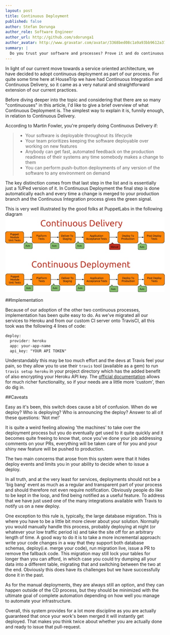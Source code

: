 ```yaml
---
layout: post
title: Continuous Deployment
published: false
author: Stefan Dorunga
author_role: Software Engineer
author_url: http://github.com/sdorunga1
author_avatar: http://www.gravatar.com/avatar/3368bed08c1a9a93bb9612a374e7714c.png
summary: |
  Do you trust your software and processes? Prove it and do continuous deployment
---
```

In light of our current move towards a service oriented architecture, we have 
decided to adopt continuous deployment as part of our process. For quite
some time here at HouseTrip we have had Continuous Integration and Continuous
Delivery, so it came as a very natural and straightforward extension of our current
practices.

Before diving deeper into the topic and considering that there are so many 
"continuouses" in this article, I'd like to give a brief overview of what Continuous
Deployment is. The simplest way to explain it is, funnily enough, in relation to
Continuous Delivery.

According to Martin Fowler, you're properly doing Continuous Delivery if:
> - Your software is deployable throughout its lifecycle
> - Your team prioritizes keeping the software deployable over working on new features
> - Anybody can get fast, automated feedback on the production readiness of their systems any time somebody makes a change to them
> - You can perform push-button deployments of any version of the software to any environment on demand
 
The key distinction comes from that last step in the list and is essentially just
a 1UPed version of it. In Continuous Deployment the final step is done automatically
each and every time a change is merged to your production branch and the Continuous
Integration process gives the green signal.

This is very well illustrated by the good folks at PuppetLabs in the following diagram
<img src="/images/2014-01-25/continuous_delivery_continuous_deployment.jpg" alt="Continuous Delivery vs. Continuous Deployment" style="border:none;box-shadow: none; margin:auto;"/>

##Implementation

Because of our adoption of the other two continuous processes, implementation has
been quite easy to do. As we've migrated all our services to Heroku and from 
our custom CI server onto TravisCI, all this took was the following 4 lines of code:

```
deploy:
  provider: heroku
  app: your-app-name
  api_key: "YOUR API TOKEN"

```

Understandably this may be too much effort and the devs at Travis feel your pain,
so they  allow you to use their `travis` tool (available as a gem) to run 
`travis setup heroku` in your project directory which has the added benefit of 
also encrypting your Heroku API key. The [official documentation](http://docs.travis-ci.com/user/deployment/heroku/)
allows for much richer functionality, so if your needs are a little more 'custom',
then do dig in.

##Caveats

Easy as it's been, this switch does cause a bit of confusion. When do we deploy?
Who is deploying? Who is announcing the deploy? Answer to all of these questions:
'Not me!'

It is quite a weird feeling allowing 'the machines' to take over the deployment
process but you do eventually get used to it quite quickly and it becomes quite
freeing to know that, once you've done your job addressing comments on your PRs,
everything will be taken care of for you and your shiny new feature will be pushed
to production.

The two main concerns that arose from this system were that it hides deploy events
and limits you in your ability to decide when to issue a deploy.

In all truth, and at the very least for services, deployments should not be a 'big
bang' event as much as a regular and transparent part of your process and should 
therefore not even require notification. Obviously people do like to be kept in
the loop, and find being notified as a useful feature. To address
that we have just used one of the many integrations available with Travis to 
notify us on a new deploy. 

One exception to this rule is, typically, the large database
migration. This is where you have to be a little bit more clever about your solution.
Normally you would manually handle this process, probably deploying at night (or
whatever your low traffic period is) and take the site off for an arbitrary length
of time. A good way to do it is to take a more incremental approach: write your
code changes in a way that they support both database schemas, deploy(i.e. merge
your code), run migration live, issue a PR to remove the fallback code. This
migration may still lock your tables for longer than you can afford, in which case
you could try dumping all your data into a different table, migrating that and 
switching between the two at the end. Obviously this does have its challenges 
but we have successfully done it in the past.


As for the manual deployments, they are always still an option, and they can happen
outside of the CD process, but they should be minimized with the ultimate goal of
complete automation depending on how well you manage to automate your infrastructure.

Overall, this system provides for a lot more discipline as you are actually 
guaranteed that once your work's been merged it will instantly get deployed. That
makes you think twice about whether you are actually done and ready to issue that
pull-request.
